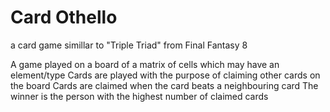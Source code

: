 Card Othello
============

a card game simillar to "Triple Triad" from Final Fantasy 8


A game played on a board of a matrix of cells which may have an element/type
Cards are played with the purpose of claiming other cards on the board
Cards are claimed when the card beats a neighbouring card
The winner is the person with the highest number of claimed cards